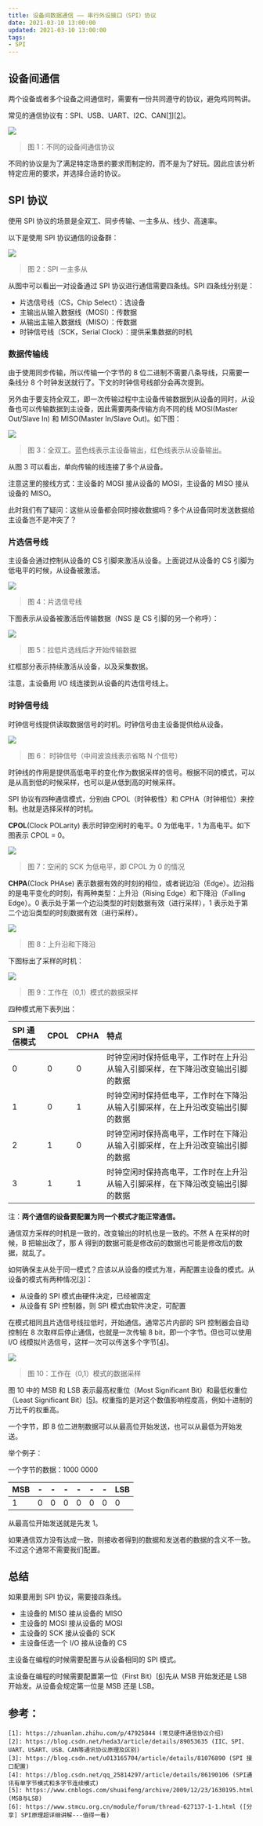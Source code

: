 ```yaml
---
title: 设备间数据通信 —— 串行外设接口（SPI）协议
date: 2021-03-10 13:00:00
updated: 2021-03-10 13:00:00
tags: 
- SPI
---
```


## 设备间通信

两个设备或者多个设备之间通信时，需要有一份共同遵守的协议，避免鸡同鸭讲。

常见的通信协议有：SPI、USB、UART、I2C、CAN[[1][1]][[2][2]]。

![](https://img2020.cnblogs.com/blog/809218/202103/809218-20210311221924751-1130898363.png)
> 图 1：不同的设备间通信协议

不同的协议是为了满足特定场景的要求而制定的，而不是为了好玩。因此应该分析特定应用的要求，并选择合适的协议。

<!-- more -->

## SPI 协议

使用 SPI 协议的场景是全双工、同步传输、一主多从、线少、高速率。

以下是使用 SPI 协议通信的设备群：

![](https://img2020.cnblogs.com/blog/809218/202103/809218-20210311191157014-1621896305.png)
> 图 2：SPI 一主多从

从图中可以看出一对设备通过 SPI 协议进行通信需要四条线。SPI 四条线分别是：
- 片选信号线（CS，Chip Select）：选设备
- 主输出从输入数据线（MOSI）：传数据
- 从输出主输入数据线（MISO）：传数据
- 时钟信号线（SCK，Serial Clock）：提供采集数据的时机

### 数据传输线

由于使用同步传输，所以传输一个字节的 8 位二进制不需要八条导线，只需要一条线分 8 个时钟发送就行了。下文的时钟信号线部分会再次提到。

另外由于要支持全双工，即一次传输过程中主设备传输数据到从设备的同时，从设备也可以传输数据到主设备，因此需要两条传输方向不同的线 MOSI(Master Out/Slave In) 和 MISO(Master In/Slave Out)。如下图：

![](https://img2020.cnblogs.com/blog/809218/202103/809218-20210311191407446-441429328.png)
> 图 3：全双工。蓝色线表示主设备输出，红色线表示从设备输出。

从图 3 可以看出，单向传输的线连接了多个从设备。

注意这里的接线方式：主设备的 MOSI 接从设备的 MOSI，主设备的 MISO 接从设备的 MISO。

此时我们有了疑问：这些从设备都会同时接收数据吗？多个从设备同时发送数据给主设备岂不是冲突了？

### 片选信号线

主设备会通过控制从设备的 CS 引脚来激活从设备。上面说过从设备的 CS 引脚为低电平的时候，从设备被激活。

![](https://img2020.cnblogs.com/blog/809218/202103/809218-20210311222746258-1765371721.png)
> 图 4：片选信号线

下图表示从设备被激活后传输数据（NSS 是 CS 引脚的另一个称呼）：

![](https://img2020.cnblogs.com/blog/809218/202103/809218-20210311213848399-1139696150.png)
> 图 5：拉低片选线后才开始传输数据  

红框部分表示持续激活从设备，以及采集数据。

注意，主设备用 I/O 线连接到从设备的片选信号线上。

### 时钟信号线

时钟信号线提供读取数据信号的时机。时钟信号由主设备提供给从设备。

![](https://img2020.cnblogs.com/blog/809218/202103/809218-20210311204513610-163970667.png)
> 图 6： 时钟信号（中间波浪线表示省略 N 个信号）

时钟线的作用是提供高低电平的变化作为数据采样的信号。根据不同的模式，可以是从高到低的时候采样，也可以是从低到高的时候采样。

SPI 协议有四种通信模式，分别由 CPOL（时钟极性）和 CPHA（时钟相位）来控制。也就是选择采样的时机。

**CPOL**(Clock POLarity) 表示时钟空闲时的电平。0 为低电平，1 为高电平。如下图表示 CPOL = 0。

![](https://img2020.cnblogs.com/blog/809218/202103/809218-20210311213910339-404998509.png)
> 图 7：空闲的 SCK 为低电平，即 CPOL 为 0 的情况

**CHPA**(Clock PHAse) 表示数据有效的时刻的相位，或者说边沿（Edge）。边沿指的是电平变化的时刻，有两种类型：上升沿（Rising Edge）和下降沿（Falling Edge）。0 表示处于第一个边沿类型的时刻数据有效（进行采样），1 表示处于第二个边沿类型的时刻数据有效（进行采样）。

![](https://img2020.cnblogs.com/blog/809218/202103/809218-20210311213926019-704580723.png)
> 图 8：上升沿和下降沿

下图标出了采样的时机：

![](https://img2020.cnblogs.com/blog/809218/202103/809218-20210311213145292-1971254984.png)
> 图 9：工作在（0,1）模式的数据采样

四种模式用下表列出：

|SPI 通信模式|CPOL|CPHA|特点|
|:--|:--|:--|:--|
|0|0|0|时钟空闲时保持低电平，工作时在上升沿从输入引脚采样，在下降沿改变输出引脚的数据|
|1|0|1|时钟空闲时保持低电平，工作时在下降沿从输入引脚采样，在上升沿改变输出引脚的数据|
|2|1|0|时钟空闲时保持高电平，工作时在下降沿从输入引脚采样，在上升沿改变输出引脚的数据|
|3|1|1|时钟空闲时保持高电平，工作时在上升沿从输入引脚采样，在下降沿改变输出引脚的数据|

注：**两个通信的设备要配置为同一个模式才能正常通信。**

通信双方采样的时机是一致的，改变输出的时机也是一致的。不然 A 在采样的时候，B 把输出改了，那 A 得到的数据可能是修改前的数据也可能是修改后的数据，就乱了。

如何确保主从处于同一模式？应该以从设备的模式为准，再配置主设备的模式。从设备的模式有两种情况[[3][3]]：

- 从设备的 SPI 模式由硬件决定，已经被固定
- 从设备有 SPI 控制器，则 SPI 模式由软件决定，可配置

在模式相同且片选信号线拉低时，开始通信。通常芯片内部的 SPI 控制器会自动控制在 8 次取样后停止通信，也就是一次传输 8 bit，即一个字节。但也可以使用 I/O 线模拟片选信号，这样一次可以传送多个字节[[4][4]]。

![](https://img2020.cnblogs.com/blog/809218/202103/809218-20210311213145292-1971254984.png)
> 图 10：工作在（0,1）模式的数据采样

图 10 中的 MSB 和 LSB 表示最高权重位（Most Significant Bit）和最低权重位（Least Significant Bit）[[5][5]]。权重指的是对这个数值影响程度高，例如十进制的万比千的权重高。

一个字节，即 8 位二进制数据可以从最高位开始发送，也可以从最低为开始发送。

举个例子：

一个字节的数据：1000 0000

|MSB|-|-|-|-|-|-|LSB|
|:-|:-|:-|:-|:-|:-|:-|:-|
|1|0|0|0|0|0|0|0|

从最高位开始发送就是先发 1。

如果通信双方没有达成一致，则接收者得到的数据和发送者的数据的含义不一致。不过这个通常不需要我们配置。

## 总结

如果要用到 SPI 协议，需要接四条线。

- 主设备的 MISO 接从设备的 MISO
- 主设备的 MOSI 接从设备的 MOSI
- 主设备的 SCK 接从设备的 SCK
- 主设备任选一个 I/O 接从设备的 CS

主设备在编程的时候需要配置与从设备相同的 SPI 模式。

主设备在编程的时候需要配置第一位（First Bit）[[6][6]]先从 MSB 开始发还是 LSB 开始发。从设备会规定第一位是 MSB 还是 LSB。

## 参考：

```
[1]: https://zhuanlan.zhihu.com/p/47925844 (常见硬件通信协议介绍)
[2]: https://blog.csdn.net/heda3/article/details/89053635 (IIC、SPI、UART、USART、USB、CAN等通讯协议原理及区别)
[3]: https://blog.csdn.net/u013165704/article/details/81076890 (SPI 接口配置)
[4]: https://blog.csdn.net/qq_25814297/article/details/86190106 (SPI通讯有单字节模式和多字节连续模式)
[5]: https://www.cnblogs.com/shuaifeng/archive/2009/12/23/1630195.html (MSB与LSB)
[6]: https://www.stmcu.org.cn/module/forum/thread-627137-1-1.html ([分享] SPI原理超详细讲解---值得一看)
```

[1]: https://zhuanlan.zhihu.com/p/47925844 (常见硬件通信协议介绍)
[2]: https://blog.csdn.net/heda3/article/details/89053635 (IIC、SPI、UART、USART、USB、CAN等通讯协议原理及区别)
[3]: https://blog.csdn.net/u013165704/article/details/81076890 (SPI 接口配置)
[4]: https://blog.csdn.net/qq_25814297/article/details/86190106 (SPI通讯有单字节模式和多字节连续模式)
[5]: https://www.cnblogs.com/shuaifeng/archive/2009/12/23/1630195.html (MSB与LSB)
[6]: https://www.stmcu.org.cn/module/forum/thread-627137-1-1.html ([分享] SPI原理超详细讲解---值得一看)